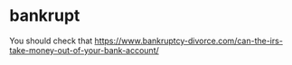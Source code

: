# bankrupt
You should check that https://www.bankruptcy-divorce.com/can-the-irs-take-money-out-of-your-bank-account/
